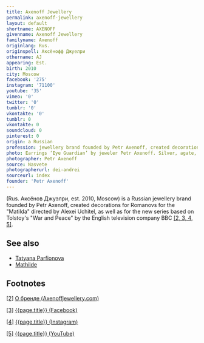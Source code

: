 ```yaml
---
title: Axenoff Jewellery
permalink: axenoff-jewellery
layout: default
shortname: AXENOFF
givenname: Axenoff Jewellery
familyname: Axenoff
originlang: Rus.
originspell: Аксёнофф Джуелри
othername: AJ
appearing: Est.
birth: 2010
city: Moscow
facebook: '275'
instagram: '71100'
youtube: '35'
vimeo: '0'
twitter: '0'
tumblr: '0'
vkontakte: '0'
tumblr: 0
vkontakte: 0
soundcloud: 0
pinterest: 0
origin: a Russian
profession: jewellery brand founded by Petr Axenoff, created decorations for Romanovs for the "Matilda" directed by Alexei Uchitel
photo: Earrings ‘Eye Guardian’ by jeweler Petr Axenoff. Silver, agate, topazes
photographer: Petr Axenoff
source: Nasvete
photographerurl: dei-andrei
sourceurl: index
founder: 'Petr Axenoff'
---
```


(Rus. Аксёнов Джуэлри, est. 2010, Moscow) is a Russian jewellery brand founded by Petr Axenoff, created decorations for Romanovs for the "Matilda" directed by Alexei Uchitel, as well as for the new series based on Tolstoy's "War and Peace" by the English television company BBC <span id="a2">[\[2, 3, 4, 5\]](#f2)</span>.

## See also

+ [Tatyana Parfionova](parfionova-tatyana)
+ [Mathilde](mathilde)

## Footnotes

[[2]](#a2) <span id="f2"></span> [О бренде (Axenoffjewellery.com)](http://axenoffjewellery.com/)

[[3]](#a3) <span id="f3"></span> [{{page.title}} (Facebook)](https://www.facebook.com/AxenoffJewelleryOfficial/)

[[4]](#a4) <span id="f4"></span> [{{page.title}} (Instagram)](https://www.instagram.com/axenoffjewellery/)

[[5]](#a5) <span id="f5"></span> [{{page.title}} (YouTube)](https://www.youtube.com/channel/UCSRUARR0iYnAeFZycNypvyA/about)
